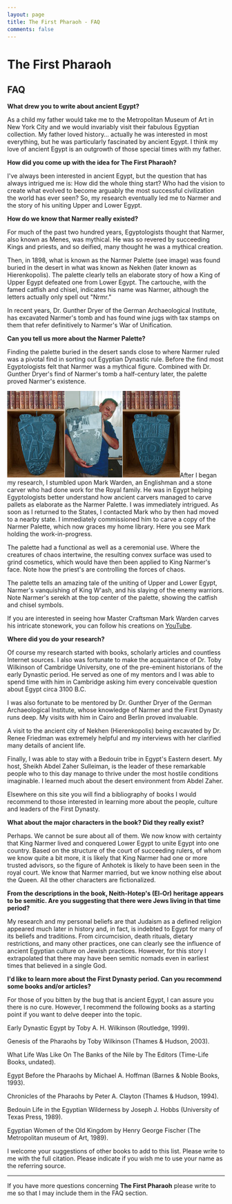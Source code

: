 ```yaml
---
layout: page
title: The First Pharaoh - FAQ
comments: false
---
```

# The First Pharaoh

## FAQ

**What drew you to write about ancient Egypt?** 

As a child my father would take me to the Metropolitan Museum of Art in New York City and we would invariably visit their fabulous Egyptian collection. My father loved history… actually he was interested in most everything, but he was particularly  fascinated by ancient Egypt. I think my love of ancient Egypt is an outgrowth of those special times with my father.

**How did you come up with the idea for The First Pharaoh?**

I've always been interested in ancient Egypt, but the question that has always intrigued me is: How did the whole thing start? Who had the vision to create what evolved to become arguably the most successful civilization the world has ever seen? So, my research eventually led me to Narmer and the story of his uniting Upper and Lower Egypt.

**How do we know that Narmer really existed?**

For much of the past two hundred years, Egyptologists thought that Narmer, also known as Menes, was mythical. He was so revered by succeeding Kings and priests, and so deified, many thought he was a mythical creation.

Then, in 1898, what is known as the Narmer Palette (see image) was found buried in the desert in what was known as Nekhen (later known as Hierenkopolis). The palette clearly tells an elaborate story of how a King of Upper Egypt defeated one from Lower Egypt. The cartouche, with the famed catfish and chisel, indicates his name was Narmer, although the letters actually only spell out "Nrmr." 

In recent years, Dr. Gunther Dryer of the German  Archaeological Institute, has excavated Narmer's tomb and has found wine jugs with tax stamps on them that refer definitively to Narmer's War of Unification. 

**Can you tell us more about the Narmer Palette?**

Finding the palette buried in the desert sands close to where Narmer ruled was a pivotal find in sorting out Egyptian Dynastic rule. Before the find most Egyptologists felt that Narmer was a mythical figure. Combined with Dr. Gunther Dryer's find of Narmer's tomb a half-century later, the palette proved Narmer's existence. 

![Mark Warden](/images/palette.jpg)After I began my research, I stumbled upon Mark Warden, an Englishman and a stone carver who had done work for the Royal family. He was in Egypt helping Egyptologists better understand how ancient carvers managed to carve pallets as elaborate as the Narmer Palette. I was immediately intrigued. As soon as I returned to the States, I contacted Mark who by then had moved to a nearby state. I immediately commissioned him to carve a copy of the Narmer Palette, which now graces my home library. Here you see Mark holding the work-in-progress. 

The palette had a functional as well as a ceremonial use. Where the creatures of chaos intertwine, the resulting convex surface was used to grind cosmetics, which would have then been applied to King Narmer's face. Note how the priest's are controlling the forces of chaos. 

The palette tells an amazing tale of the uniting of Upper and Lower Egypt, Narmer's vanquishing of King W'ash, and his slaying of the enemy warriors. Note Narmer's serekh at the top center of the palette, showing the catfish and chisel symbols. 

If you are interested in seeing how Master Craftsman Mark Warden carves his intricate stonework, you can follow his creations on [YouTube](http://www.youtube.com/user/StoneCarvingDesign).


**Where did you do your research?**

Of course my research started with books, scholarly articles and countless Internet sources. I also was fortunate to make the acquaintance of Dr. Toby Wilkinson of Cambridge University, one of the pre-eminent historians of the early Dynastic period. He served as one of my mentors and I was able to spend time with him in Cambridge asking him every conceivable question about Egypt circa 3100 B.C. 

I was also fortunate to be mentored by Dr. Gunther Dryer of the German Archaeological Institute, whose knowledge of Narmer and the First Dynasty runs deep. My visits with him in Cairo and Berlin proved invaluable. 

A visit to the ancient city of Nekhen (Hierenkopolis) being excavated by Dr. Renee Friedman was extremely helpful and my interviews with her clarified many details of ancient life. 

Finally, I was able to stay with a Bedouin tribe in Egypt's Eastern desert. My host, Sheikh Abdel Zaher Sulleiman, is the leader of these remarkable people who to this day manage to thrive under the most hostile conditions imaginable. I learned much about the desert environment from Abdel Zaher. 

Elsewhere on this site you will find a bibliography of books I would recommend to those interested in learning more about the people, culture and leaders of the First Dynasty. 

**What about the major characters in the book? Did they really exist?**

Perhaps. We cannot be sure about all of them. We now know with certainty that King Narmer lived and conquered Lower Egypt to unite Egypt into one country. Based on the structure of the court of succeeding rulers, of whom we know quite a bit more, it is likely that King Narmer had one or more trusted advisors, so the figure of Anhotek is likely to have been seen in the royal court. We know that Narmer married, but we know nothing else about the Queen. All the other characters are fictionalized.

**From the descriptions in the book, Neith-Hotep's (El-Or) heritage appears to be semitic. Are you suggesting that there were Jews living in that time period?**

My research and my personal beliefs are that Judaism as a defined religion appeared much later in history and, in fact, is indebted to Egypt for many of its beliefs and traditions. From circumcision, death rituals, dietary restrictions, and many other practices, one can clearly see the influence of ancient Egyptian culture on Jewish practices. However, for this story I extrapolated that there may have been semitic nomads even in earliest times that believed in a single God. 

**I'd like to learn more about the First Dynasty period. Can you recommend some books and/or articles?**

For those of you bitten by the bug that is ancient Egypt, I can assure you there is no cure. However, I recommend the following books as a starting point if you want to delve deeper into the topic.

Early Dynastic Egypt by Toby A. H. Wilkinson (Routledge, 1999).

Genesis of the Pharaohs by Toby Wilkinson (Thames & Hudson, 2003).

What Life Was Like On The Banks of the Nile by The Editors (Time-Life Books, undated).

Egypt Before the Pharaohs by Michael A. Hoffman (Barnes & Noble Books, 1993). 

Chronicles of the Pharaohs by Peter A. Clayton (Thames & Hudson, 1994). 

Bedouin Life in the Egyptian Wilderness by Joseph J. Hobbs (University of Texas Press, 1989).

Egyptian Women of the Old Kingdom by Henry George Fischer (The Metropolitan museum of Art, 1989).

I welcome your suggestions of other books to add to this list. Please write to me with the full citation. Please indicate if you wish me to use your name as the referring source. 

---

If you have more questions concerning **The First Pharaoh** please write to me so that I may include them in the FAQ section. 
